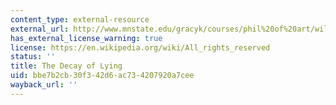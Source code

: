 ```yaml
---
content_type: external-resource
external_url: http://www.mnstate.edu/gracyk/courses/phil%20of%20art/wildetext.htm
has_external_license_warning: true
license: https://en.wikipedia.org/wiki/All_rights_reserved
status: ''
title: The Decay of Lying
uid: bbe7b2cb-30f3-42d6-ac73-4207920a7cee
wayback_url: ''
---
```

